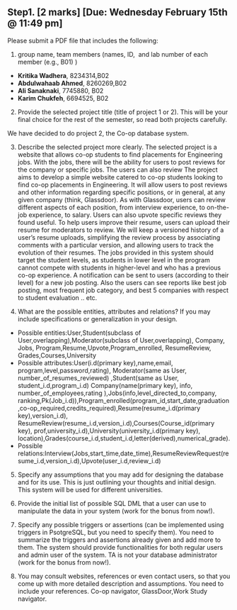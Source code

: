
## Step1. [2 marks] [Due: Wednesday February 15th @ 11:49 pm] 

Please submit a PDF file that includes the following:

1. group name, team members (names, ID,  and lab number of each member (e.g., B01) )
  - **Kritika Wadhera**, 8234314,B02
  - **Abdulwahaab Ahmed**, 8260269,B02
  - **Ali Sanaknaki**,  7745880, B02
  - **Karim Chukfeh**, 6694525, B02

2. Provide the selected project title (title of project 1 or 2). This will be your final choice for the rest of the semester, so read both projects carefully. 

  We have decided to do project 2, the Co-op database system.

3. Describe the selected project more clearly. 
The selected project is a website that allows co-op students to find placements for Engineering jobs. With the jobs, there will be the ability for users to post reviews for the company or specific jobs. The users can also review 
The	project	aims	to	develop	a	simple	website	catered	to	co-op	students	looking	to	find	co-op	placements	in	Engineering.	It	will	allow	users	to	post	reviews	and	other	information	regarding	specific	positions,	or	in	general,	at	any	given	company	(think,	Glassdoor).	As	with	Glassdoor,	users	can	review	different	aspects	of	each	position,	from	interview	experience,	to	on-the-job	experience,	to	salary.	Users	can	also	upvote	specific	reviews	they	found	useful.	To	help	users	improve	their	resume,	users	can	upload	their	resume	for	moderators	to	review.	We	will	keep	a	versioned	history	of	a	user’s	resume	uploads,	simplifying	the	review	process	by	associating	comments	with	a	particular	version,	and	allowing	users	to	track	the	evolution	of	their	resumes.	The	jobs	provided	in	this	system	should	target	the	student	levels,	as	students	in	lower	level	in	the	program	cannot	compete	with	students	in	higher-level	and	who	has	a	previous	co-op	experience.		A	notification	can	be	sent	to	users	(according	to	their	level)	for	a	new	job	posting.	Also	the	users	can	see	
reports	like	best	job	posting,	most	frequent	job	category,	and	best	5	companies	with	respect	to	student	evaluation	..	etc.

4. What are the possible entities, attributes and relations? If you may include specifications or generalization in your design.  
  - Possible entities:User,Student(subclass of User,overlapping),Moderator(subclass of User,overlapping), Company, Jobs, Program,Resume,Upvote,Program_enrolled, ResumeReview, Grades,Courses,University
  - Possible attributes:User(i.d(primary key),name,email, program,level,password,rating), Moderator(same as User, number_of_resumes_reviewed) ,Student(same as User, student_i.d,program_i.d) Company(name(primary key), info, number_of_employees,rating ),Jobs(info,level_directed_to,company, ranking,Pk(Job_i.d)),Program_enrolled(program_id,start_date,graduation,co-op_required,credits_required),Resume(resume_i.d(primary key),version_i.d), ResumeReview(resume_i.d,version_i.d),Courses(Course_id(primary key), prof,university_i.d),University(university_i.d(primary key), location),Grades(course_i.d,student_i.d,letter(derived),numerical_grade).
  - Possible relations:Interview(Jobs,start_time,date_time),ResumeReviewRequest(resume_i.d,version_i.d),Upvote(user_i.d,review_i.d)

5. Specify any assumptions that you may add for designing the database and for its use. This is just outlining your thoughts and initial design.  
This system will be used for different universities.

6. Provide the initial list of possible SQL DML that a user can use to manipulate the data in your system (work for the bonus from now!). 

7. Specify any possible triggers or assertions (can be implemented using triggers in PsotgreSQL, but you need to specify them). You need to summarize the triggers and assertions already given and add more to them. The system should provide functionalities for both regular users and admin user of the system. TA is not your database administrator (work for the bonus from now!). 

8. You may consult websites, references or even contact users, so that you come up with more detailed description and assumptions. You need to include your references. 
Co-op navigator, GlassDoor,Work Study navigator.
